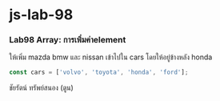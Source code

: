 # js-lab-98
### Lab98 Array: การเพิ่มค่าelement
ให้เพิ่ม mazda bmw และ nissan เข้าไปใน cars โดยให้อยู่ข้างหลัง honda

```JavaScript
const cars = ['volvo', 'toyota', 'honda', 'ford'];
```

ชัยรัตน์ ทรัพย์สนอง (ตูน)
